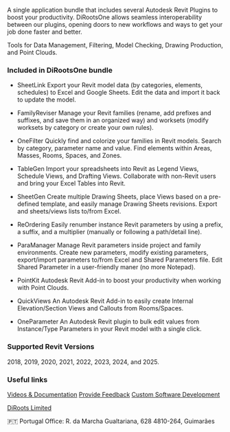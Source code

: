 A single application bundle that includes several Autodesk Revit Plugins to boost your productivity. 
DiRootsOne allows seamless interoperability between our plugins, opening doors to new workflows and ways to get your job done faster and better.

Tools for Data Management, Filtering, Model Checking, Drawing Production, and Point Clouds.

### Included in DiRootsOne bundle
- SheetLink
Export your Revit model data (by categories, elements, schedules) to Excel and Google Sheets. Edit the data and import it back to update the model.

- FamilyReviser
Manage your Revit families (rename, add prefixes and suffixes, and save them in an organized way) and worksets (modify worksets by category or create your own rules).

- OneFilter
Quickly find and colorize your families in Revit models. Search by category, parameter name and value. Find elements within Areas, Masses, Rooms, Spaces, and Zones.

- TableGen
Import your spreadsheets into Revit as Legend Views, Schedule Views, and Drafting Views. Collaborate with non-Revit users and bring your Excel Tables into Revit.

- SheetGen
Create multiple Drawing Sheets, place Views based on a pre-defined template, and easily manage Drawing Sheets revisions. Export and sheets/views lists to/from Excel.

- ReOrdering
Easily renumber instance Revit parameters by using a prefix, a suffix, and a multiplier (manually or following a path/detail line).

- ParaManager
Manage Revit parameters inside project and family environments. Create new parameters, modify existing parameters, export/import parameters to/from Excel and Shared Parameters file. Edit Shared Parameter in a user-friendly maner (no more Notepad).

- PointKit
Autodesk Revit Add-in to boost your productivity when working with Point Clouds.

- QuickViews
An Autodesk Revit Add-in to easily create Internal Elevation/Section Views and Callouts from Rooms/Spaces.

- OneParameter
An Autodesk Revit plugin to bulk edit values from Instance/Type Parameters in your Revit model with a single click.


### Supported Revit Versions
2018, 2019, 2020, 2021, 2022, 2023, 2024, and 2025.

### Useful links
[Videos & Documentation](https://docs.dirootsone.diroots.com/)
[Provide Feedback](https://diroots.com/contact-us/?utm_source=DiRootsAppManager&utm_medium=App-Description&utm_campaign=DiRootsOne)
[Custom Software Development](https://diroots.com/custom-software-development/?utm_source=DiRootsAppManager&utm_medium=App-Description&utm_campaign=DiRootsOne)

[DiRoots Limited](https://diroots.com/?utm_source=DiRootsAppManager&utm_medium=App-Description&utm_campaign=DiRootsOne) 

🇵🇹 Portugal Office:
R. da Marcha Gualtariana, 628
4810-264, Guimarães
